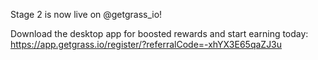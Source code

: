 Stage 2 is now live on @getgrass_io!

Download the desktop app for boosted rewards and start earning today: https://app.getgrass.io/register/?referralCode=-xhYX3E65qaZJ3u 
